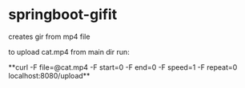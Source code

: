 # springboot-gifit
creates gir from mp4 file

to upload cat.mp4 from main dir run:
<p>
**curl -F file=@cat.mp4 -F start=0 -F end=0 -F speed=1 -F repeat=0 localhost:8080/upload**
